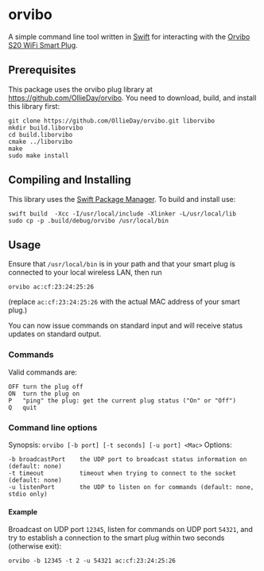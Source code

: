 # orvibo
A simple command line tool written in [Swift](https://swift.org/) for interacting with the [Orvibo S20 WiFi Smart Plug](https://www.amazon.com/Control-Appliances-Anywhere-Automation-Smartphones/dp/B014614Q94).

## Prerequisites

This package uses the orvibo plug library at https://github.com/OllieDay/orvibo.
You need to download, build, and install this library first:

	git clone https://github.com/OllieDay/orvibo.git liborvibo
	mkdir build.liborvibo
	cd build.liborvibo
	cmake ../liborvibo
	make
	sudo make install


## Compiling and Installing

This library uses the [Swift Package Manager](https://swift.org/package-manager/).  To build and install use:

	swift build  -Xcc -I/usr/local/include -Xlinker -L/usr/local/lib
	sudo cp -p .build/debug/orvibo /usr/local/bin

## Usage

Ensure that `/usr/local/bin` is in your path and that your smart plug is connected to your local wireless
 LAN, then run

	orvibo ac:cf:23:24:25:26

(replace `ac:cf:23:24:25:26` with the actual MAC address of your smart plug.)

You can now issue commands on standard input and will receive status updates on standard output.

### Commands

Valid commands are:

	OFF	turn the plug off
	ON	turn the plug on
	P	"ping" the plug: get the current plug status ("On" or "Off")
	Q	quit

### Command line options

Synopsis:	`orvibo [-b port] [-t seconds] [-u port] <Mac>`
Options:

	-b broadcastPort	the UDP port to broadcast status information on (default: none)
	-t timeout			timeout when trying to connect to the socket (default: none)
	-u listenPort		the UDP to listen on for commands (default: none, stdio only)

#### Example

Broadcast on UDP port `12345`, listen for commands on UDP port `54321`, and try to establish a connection to the smart plug within two seconds (otherwise exit):

	orvibo -b 12345 -t 2 -u 54321 ac:cf:23:24:25:26
